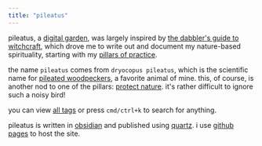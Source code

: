 ```yaml
---
title: "pileatus"
---
```


pileatus, a [digital garden](https://jzhao.xyz/posts/digital-gardening/), was largely inspired by [the dabbler's guide to witchcraft](the%20dabbler's%20guide%20to%20witchcraft.md), which drove me to write out and document my nature-based spirituality, starting with my [pillars of practice](pillars%20of%20practice.md).

the name `pileatus` comes from `dryocopus pileatus`, which is the scientific name for [pileated woodpeckers](https://en.wikipedia.org/wiki/Pileated_woodpecker), a favorite animal of mine. this, of course, is another nod to one of the pillars: [protect nature](protect%20nature.md). it's rather difficult to ignore such a noisy bird!

you can view [all tags](/tags) or press `cmd/ctrl+k` to search for anything.

pileatus is written in [obsidian](https://obsidian.md/) and published using [quartz](https://github.com/jackyzha0/quartz). i use [github pages](https://github.com) to host the site.